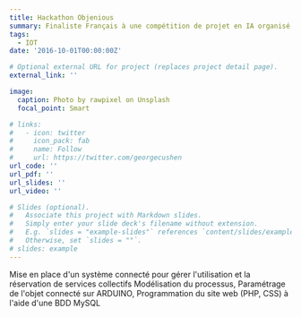 ```yaml
---
title: Hackathon Objenious
summary: Finaliste Français à une compétition de projet en IA organisé par Microsoft
tags:
  - IOT
date: '2016-10-01T00:00:00Z'

# Optional external URL for project (replaces project detail page).
external_link: ''

image:
  caption: Photo by rawpixel on Unsplash
  focal_point: Smart

# links:
#   - icon: twitter
#     icon_pack: fab
#     name: Follow
#     url: https://twitter.com/georgecushen
url_code: ''
url_pdf: ''
url_slides: ''
url_video: ''

# Slides (optional).
#   Associate this project with Markdown slides.
#   Simply enter your slide deck's filename without extension.
#   E.g. `slides = "example-slides"` references `content/slides/example-slides.md`.
#   Otherwise, set `slides = ""`.
# slides: example
---
```


Mise en place d'un système connecté pour gérer l'utilisation et la réservation de services collectifs
Modélisation du processus, Paramétrage de l'objet connecté sur ARDUINO, Programmation du site web (PHP, CSS) à l'aide d'une BDD MySQL